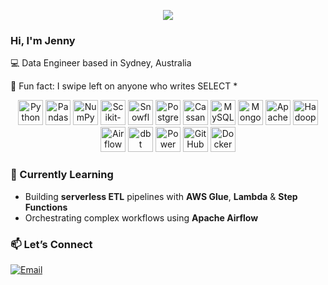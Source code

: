 <!-- Banner -->
<p align="center">
  <img src="https://capsule-render.vercel.app/api?type=waving&color=gradient&height=120&section=header&text=+Hello+World!&fontSize=30&fontColor=grey" />
</p>

<!-- About -->
### Hi, I'm Jenny 

💻 Data Engineer based in Sydney, Australia

🤔 Fun fact: I swipe left on anyone who writes SELECT *

<p align="center">
  <!-- Programming Languages -->
  <img src="https://cdn.simpleicons.org/python"        alt="Python"        width="40" height="40" />
  <img src="https://cdn.simpleicons.org/pandas"        alt="Pandas"        width="40" height="40" />
  <img src="https://cdn.simpleicons.org/numpy"         alt="NumPy"         width="40" height="40" />
  <img src="https://cdn.simpleicons.org/scikitlearn"   alt="Scikit-Learn"  width="40" height="40" />

  <!-- Cloud Platforms -->
  <img src="https://cdn.simpleicons.org/snowflake"      alt="Snowflake"      width="40" height="40" />

  <!-- Databases & Big Data -->
  <img src="https://cdn.simpleicons.org/postgresql"     alt="PostgreSQL"     width="40" height="40" />
  <img src="https://cdn.simpleicons.org/apachecassandra" alt="Cassandra"      width="40" height="40" />
  <img src="https://cdn.simpleicons.org/mysql"          alt="MySQL"          width="40" height="40" />
  <img src="https://cdn.simpleicons.org/mongodb"        alt="MongoDB"        width="40" height="40" />
  <img src="https://cdn.simpleicons.org/apachespark"    alt="Apache Spark"   width="40" height="40" />
  <img src="https://cdn.simpleicons.org/apachehadoop"   alt="Hadoop"         width="40" height="40" />

  <!-- Orchestration & BI -->
  <img src="https://cdn.simpleicons.org/apacheairflow"  alt="Airflow"        width="40" height="40" />
  <img src="https://cdn.simpleicons.org/dbt"            alt="dbt"            width="40" height="40" />
  <img src="https://cdn.simpleicons.org/powerbi"        alt="Power BI"       width="40" height="40" />

  <!-- Dev & CI/CD -->
  <img src="https://cdn.simpleicons.org/github"         alt="GitHub"         width="40" height="40" />
  <img src="https://cdn.simpleicons.org/docker"         alt="Docker"         width="40" height="40" />
</p>

### 🚧 Currently Learning
- Building **serverless ETL** pipelines with **AWS Glue**, **Lambda** & **Step Functions**  
- Orchestrating complex workflows using **Apache Airflow**   

### 📫 Let’s Connect 
[![Email](https://img.shields.io/badge/-Email-05122A?logo=gmail)](mailto:youremail@example.com)
